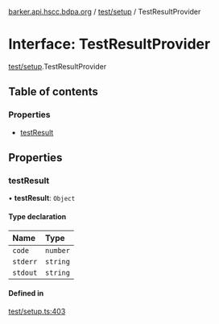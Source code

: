 [barker.api.hscc.bdpa.org][1] / [test/setup][2] / TestResultProvider

# Interface: TestResultProvider

[test/setup][2].TestResultProvider

## Table of contents

### Properties

- [testResult][3]

## Properties

### testResult

• **testResult**: `Object`

#### Type declaration

| Name     | Type     |
| :------- | :------- |
| `code`   | `number` |
| `stderr` | `string` |
| `stdout` | `string` |

#### Defined in

[test/setup.ts:403][4]

[1]: ../README.md
[2]: ../modules/test_setup.md
[3]: test_setup.testresultprovider.md#testresult
[4]:
  https://github.com/nhscc/barker.api.hscc.bdpa.org/blob/b8087e9/test/setup.ts#L403
